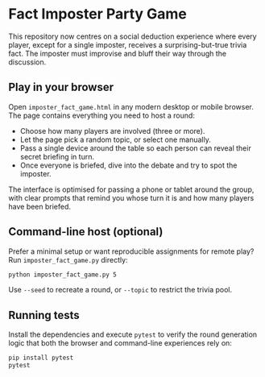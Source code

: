 # Fact Imposter Party Game

This repository now centres on a social deduction experience where every
player, except for a single imposter, receives a surprising-but-true trivia
fact. The imposter must improvise and bluff their way through the discussion.

## Play in your browser

Open ``imposter_fact_game.html`` in any modern desktop or mobile browser. The
page contains everything you need to host a round:

- Choose how many players are involved (three or more).
- Let the page pick a random topic, or select one manually.
- Pass a single device around the table so each person can reveal their secret
  briefing in turn.
- Once everyone is briefed, dive into the debate and try to spot the imposter.

The interface is optimised for passing a phone or tablet around the group, with
clear prompts that remind you whose turn it is and how many players have been
briefed.

## Command-line host (optional)

Prefer a minimal setup or want reproducible assignments for remote play? Run
``imposter_fact_game.py`` directly:

```bash
python imposter_fact_game.py 5
```

Use ``--seed`` to recreate a round, or ``--topic`` to restrict the trivia pool.

## Running tests

Install the dependencies and execute ``pytest`` to verify the round generation
logic that both the browser and command-line experiences rely on:

```bash
pip install pytest
pytest
```
